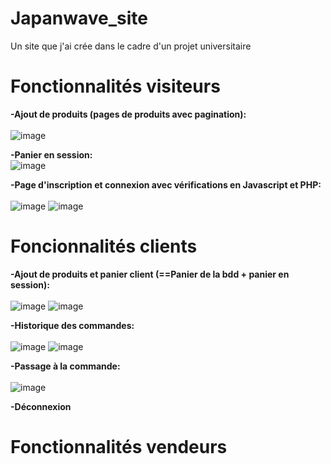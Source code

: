 # Japanwave_site
Un site que j'ai crée dans le cadre d'un projet universitaire

# Fonctionnalités visiteurs
<strong>-Ajout de produits (pages de produits avec pagination):</strong><br><br>
![image](https://user-images.githubusercontent.com/85686740/121814367-f09a9c80-cc70-11eb-8815-991789530f57.png)

<strong>-Panier en session:</strong><br>
![image](https://user-images.githubusercontent.com/85686740/121814583-1ffdd900-cc72-11eb-8a2c-8dc55aac2a71.png)


<strong>-Page d'inscription et connexion avec vérifications en Javascript et PHP: </strong><br><br>
![image](https://user-images.githubusercontent.com/85686740/121814433-643ca980-cc71-11eb-90b0-6f5142cc320e.png)
![image](https://user-images.githubusercontent.com/85686740/121814458-87675900-cc71-11eb-9a5c-e778ace6d419.png)

# Foncionnalités clients
<strong>-Ajout de produits et panier client (==Panier de la bdd + panier en session):</strong> <br><br>
![image](https://user-images.githubusercontent.com/85686740/121814631-60f5ed80-cc72-11eb-8f98-69a3a0431dc0.png)
![image](https://user-images.githubusercontent.com/85686740/121814645-72d79080-cc72-11eb-878d-385d32ba2464.png)

<strong>-Historique des commandes:</strong> <br><br>
![image](https://user-images.githubusercontent.com/85686740/121814664-8a167e00-cc72-11eb-87c9-c6880439bb6b.png)
![image](https://user-images.githubusercontent.com/85686740/121814683-a0243e80-cc72-11eb-9f6b-2c19db05e851.png)

<strong>-Passage  à la commande:</strong> <br><br>
![image](https://user-images.githubusercontent.com/85686740/121814712-bcc07680-cc72-11eb-83da-67c8dfbc3d8d.png)

<strong>-Déconnexion </strong>

# Fonctionnalités vendeurs



